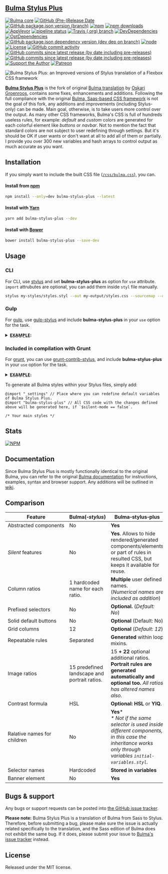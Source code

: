 [Bulma Stylus Plus](https://github.com/M-O-Z-G/bulma-stylus-plus)
---
[![Bulma core](https://img.shields.io/badge/based%20on%20Bulma-v0.9.1-00D1B2?logo=bulma)](https://github.com/jgthms/bulma/tree/0.9.1) [![GitHub (Pre-)Release Date](https://img.shields.io/github/release-date-pre/m-o-z-g/bulma-stylus-plus?logo=github)](https://github.com/M-O-Z-G/bulma-stylus-plus) [![GitHub package.json version (branch)](https://img.shields.io/github/package-json/v/m-o-z-g/bulma-stylus-plus/master?logo=github&label=version)](https://github.com/M-O-Z-G/bulma-stylus-plus) [![npm](https://img.shields.io/npm/v/bulma-stylus-plus.svg?logo=npm)](https://www.npmjs.com/package/bulma-stylus-plus) [![npm downloads](https://img.shields.io/npm/dm/bulma-stylus-plus.svg?logo=npm)](https://www.npmjs.com/package/bulma-stylus-plus) [![AppVeyor](https://img.shields.io/appveyor/build/m-o-z-g/bulma-stylus-plus?logo=appveyor&logoColor=white)](https://ci.appveyor.com/project/M-O-Z-G/bulma-stylus-plus) [![pipeline status](https://img.shields.io/gitlab/pipeline/m-o-z-g/bulma-stylus-plus?logo=gitlab&label=pipeline)](https://gitlab.com/M-O-Z-G/bulma-stylus-plus/pipelines) [![Travis (.org) branch](https://img.shields.io/travis/m-o-z-g/bulma-stylus-plus/master?logo=travis-ci&logoColor=white)](https://travis-ci.org/github/M-O-Z-G/bulma-stylus-plus) [![DevDependencies](https://img.shields.io/david/dev/m-o-z-g/bulma-stylus-plus?logo=github)](https://david-dm.org/m-o-z-g/bulma-stylus-plus?type=dev) [![OptDependencies](https://img.shields.io/david/optional/m-o-z-g/bulma-stylus-plus?logo=github)](https://david-dm.org/m-o-z-g/bulma-stylus-plus?type=optional) [![GitHub package.json dependency version (dev dep on branch)](https://img.shields.io/github/package-json/dependency-version/m-o-z-g/bulma-stylus-plus/dev/stylus)](https://github.com/stylus/stylus) [![node](https://img.shields.io/node/v/bulma-stylus-plus?logo=node.js&logoColor=white&labelColor=339933)](https://github.com/nodejs/node) [![License](https://img.shields.io/npm/l/bulma-stylus-plus)](https://github.com/M-O-Z-G/bulma-stylus-plus/blob/master/LICENSE) [![GitHub commit activity](https://img.shields.io/github/commit-activity/y/m-o-z-g/bulma-stylus-plus?logo=github&label=commits)](https://github.com/M-O-Z-G/bulma-stylus-plus/commits/master) [![GitHub commits since latest release (by date including pre-releases)](https://img.shields.io/github/commits-since/m-o-z-g/bulma-stylus-plus/v0.8.1-rc.1/master?include_prereleases&label=commits%20since%20forked&logo=github)](https://github.com/M-O-Z-G/bulma-stylus-plus/commits/master) [![GitHub commits since latest release (by date including pre-releases)](https://img.shields.io/github/commits-since/m-o-z-g/bulma-stylus-plus/latest/master?include_prereleases&logo=github&label=commits%20since%20latest%20release)](https://github.com/M-O-Z-G/bulma-stylus-plus/commits/master) [![Support the Author](https://img.shields.io/static/v1?label=&message=support%20with%20Bitcoin&logo=data:image/svg+xml;base64,PHN2ZyB4bWxucz0iaHR0cDovL3d3dy53My5vcmcvMjAwMC9zdmciIHZpZXdCb3g9IjAgMCAxMiAxNiIgdmVyc2lvbj0iMS4xIiB3aWR0aD0iMTIiIGhlaWdodD0iMTYiIGFyaWEtaGlkZGVuPSJ0cnVlIj48cGF0aCBmaWxsLXJ1bGU9ImV2ZW5vZGQiIGZpbGw9IndoaXRlIiBkPSJNOC43MjcgM0M3LjA5MSAzIDYuMDAxIDQuNjUgNi4wMDEgNC42NVM0LjkwOSAzIDMuMjczIDNDMS42MzYgMyAwIDQuMSAwIDYuMyAwIDkuNiA2IDE0IDYgMTRzNi00LjQgNi03LjdDMTIgNC4xIDEwLjM2NCAzIDguNzI3IDN6Ii8+PC9zdmc+DQo=&color=ea4aaa&logoColor=white)](https://www.blockonomics.co/pay-url/029f3f4400fc11eb) [![Patreon](https://img.shields.io/static/v1?logo=patreon&label=&message=support%20on%20Patreon&color=F96854&logoColor=white)](https://patreon.com/mozgstudio)

![Bulma Stylus Plus: an Improved versions of Stylus translation of a Flexbox CSS framework](https://i.imgur.com/fhM0nae.png)

**[Bulma Stylus Plus](https://github.com/M-O-Z-G/bulma-stylus-plus)** is the fork of original [Bulma translation](https://github.com/groenroos/bulma-stylus) by [Oskari Groenroos](https://github.com/groenroos), contains some fixes, enhancements and additions. Following the full compliance with the original [Bulma, Saas-based CSS framework](https://github.com/jgthms/bulma) is not the goal of this fork, any additions and improvements (including Stylus-only) can be made. Main goal, otherwise, is to take users more control over the output. As many other CSS frameworks, Bulma's CSS is full of hundreds useless rules, for example: _default_ and _custom_ colors are generated for each colorful element like _buttons_ or *navbar*. Not to mention the fact that standard colors are not subject to user redefining through settings. But it's should be OK if user wants or don't want at all to add all of them or partially. I provide you over 300 new variables and hash arrays to control output as much accurate as you want.

## Installation

If you simply want to include the built CSS file ([`/css/bulma.css`](https://github.com/m-o-z-g/bulma-stylus-plus/blob/master/css/bulma.css)), you can.

#### Install from [npm](https://github.com/npm/npm)

```sh
npm install --only=dev bulma-stylus-plus --latest
```

#### Install with [Yarn](https://github.com/yarnpkg)

```sh
yarn add bulma-stylus-plus --dev
```

#### Install with [Bower](https://github.com/bower/bower)

```sh
bower install bulma-stylus-plus --save-dev
```

## Usage

### CLI

For CLI, use [stylus](https://www.npmjs.org/package/stylus) and set **bulma-stylus-plus** as option for `use` attribute. `import` attrubutes are optional, you can add them inside `styl` file manually.

```sh
stylus my-styles/styles.styl --out my-output/styles.css --sourcemap --use bulma-stylus-plus --import my-styles/_settings.styl --import bulma-stylus-plus
```

### Gulp

For [gulp](https://github.com/gulpjs/gulp), use [gulp-stylus](https://www.npmjs.org/package/gulp-stylus) and include **bulma-stylus-plus** in your `use` option for the task.

<details>
<summary><b>E̲X̲A̲M̲P̲L̲E̲:</b></summary>

```javascript
const gulp = require( "gulp" ),
	stylus = require( "gulp-stylus" ),
	bsp    = require( "bulma-stylus-plus" );

function styles() {
	return gulp.src("styles/styles.styl")
		.pipe( stylus( {
			"use": bsp(),
        	"import": ["_settings", "bulma-stylus-plus"] // Optional, you can add them inside `styl` file manually.
		} ) )
		.pipe(gulp.dest("css"));
}

exports.styles = styles
```

</details>

### Included in compilation with Grunt

For [grunt](https://github.com/gruntjs/grunt), you can use [grunt-contrib-stylus](https://www.npmjs.org/package/grunt-contrib-stylus), and include **bulma-stylus-plus** in your `use` option for the task.

<details>
<summary><b>E̲X̲A̲M̲P̲L̲E̲:</b></summary>

```javascript
module.exports = function( grunt ) {
	grunt.loadNpmTask( "grunt-contrib-stylus" );
	grunt.initConfig( {
		"stylus": {
			"options": {
				"compress": false,
				"use": [
					require( "bulma-stylus-plus" )
				],
                "import": ["_settings", "bulma-stylus-plus"] // Optional, you can add them inside `styl` file manually.
			},
			"styles": {
				"files": {
					"css/bulma.css": "bulma-stylus-plus.styl"
				}
			}
		}
	};
};
```

</details>

To generate all Bulma styles within your Stylus files, simply add:

```stylus
@import "_settings" // Place where you can redefine default variables of Bulma Stylus Plus.
@import "bulma-stylus-plus" // All CSS code with the changes defined above will be generated here, if `$silent-mode == false`.

/* Your main styles */
```

## Stats

[![NPM](https://nodei.co/npm/bulma-stylus-plus.png?downloads=true&downloadRank=true&stars=true)](https://nodei.co/npm/bulma-stylus-plus/)

## Documentation

Since Bulma Stylus Plus is mostly functionally identical to the original Bulma, you can refer to the original [Bulma documentation](http://bulma.io/documentation/overview/start/) for instructions, examples, syntax and browser support. Any additions will be outlined in [wiki](https://github.com/M-O-Z-G/bulma-stylus-plus/wiki).

## Comparison

| Feature                     | Bulma(_‑stylus_)                             | Bulma‑stylus‑plus                                            |
| --------------------------- | -------------------------------------------- | ------------------------------------------------------------ |
| Abstracted components       | No                                           | **Yes**                                                      |
| _Silent_ features           | No                                           | **Yes**. Allows to hide rendered/generated components/elements or part of rules in resulted CSS, but keeps it available for reuse. |
| Column ratios               | 1 hardcoded name for each ratio.             | **Multiple** user defined names.<br />(_Numerical names are included as addition_) |
| Prefixed selectors          | No                                           | **Optional.** (_Default: No_)                                |
| Solid default buttons       | No                                           | **Optional** (Default: No)                                   |
| Grid columns                | 12                                           | **Optional** (_Default: 12_)                                 |
| Repeatable rules            | Separated                                    | **Generated** within loop mixins.                            |
| Image ratios                | 15 predefined landscape and portrait ratios. | 15 **+ 22** optional additional ratios. **Portrait rules are generated automatically and optional too.** _All ratios has altered names also._ |
| Contrast formula            | HSL                                          | **Optional: HSL** or **YIQ**.                                |
| Ralative names for children | No                                           | **Yes**\*<br />_* Not if the same selector is used inside different components, in this case the inheritance works only through variables `initial-variables.styl`._ |
| Selector names              | Hardcoded                                    | **Stored in variables**                                      |
| Banner element              | No                                           | **Yes**                                                      |

## Bugs & support

Any bugs or support requests can be posted into [the GitHub issue tracker](https://github.com/M-O-Z-G/bulma-stylus-plus/issues).

**Please note:** Bulma Stylus Plus is a translation of Bulma from Sass to Stylus. Therefore, before submitting a bug, please make sure the issue is actually related specifically to the translation, and the Sass edition of Bulma does not exhibit the same bug. If it does, please submit your issue to [Bulma's issue tracker](https://github.com/jgthms/bulma/issues) instead.

## License

Released under the MIT license.
